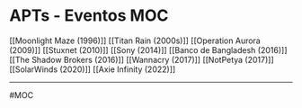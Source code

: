 # APTs - Eventos MOC
[[Moonlight Maze (1996)]]
[[Titan Rain (2000s)]]
[[Operation Aurora (2009)]]
[[Stuxnet (2010)]]
[[Sony (2014)]]
[[Banco de Bangladesh (2016)]]
[[The Shadow Brokers (2016)]]
[[Wannacry (2017)]]
[[NotPetya (2017)]]
[[SolarWinds (2020)]]
[[Axie Infinity (2022)]]

---
#MOC 